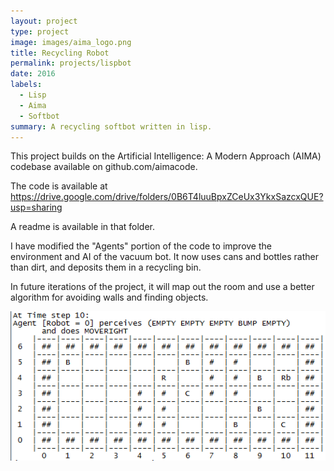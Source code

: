```yaml
---
layout: project
type: project
image: images/aima_logo.png
title: Recycling Robot
permalink: projects/lispbot
date: 2016
labels:
  - Lisp
  - Aima
  - Softbot
summary: A recycling softbot written in lisp.
---
```


This project builds on the Artificial Intelligence: A Modern Approach (AIMA) codebase available on github.com/aimacode.

The code is available at https://drive.google.com/drive/folders/0B6T4luuBpxZCeUx3YkxSazcxQUE?usp=sharing

A readme is available in that folder.

I have modified the "Agents" portion of the code to improve the environment and AI of the vacuum bot. It now uses cans and bottles rather than dirt, and deposits them in a recycling bin.

In future iterations of the project, it will map out the room and use a better algorithm for avoiding walls and finding objects.

<img class="ui medium left floated rounded image" src="../images/lispbot.png">